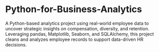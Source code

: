 # Python-for-Business-Analytics
A Python-based analytics project using real-world employee data to uncover strategic insights on compensation, diversity, and retention. Leveraging pandas, Matplotlib, Seaborn, and SQLAlchemy, this project cleans and analyzes employee records to support data-driven HR decisions.
